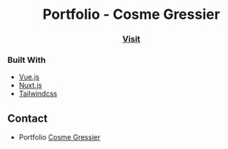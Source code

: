 <h1 align="center">Portfolio - Cosme Gressier</h1>

<div align="center">
  <h3>
    <a href="https://www.cosme-gressier.com">
      Visit
    </a>
  </h3>
</div>

### Built With

- [Vue.js](https://vuejs.org/)
- [Nuxt.js](https://nuxtjs.org/)
- [Tailwindcss](https://tailwindcss.com/)

## Contact

- Portfolio [Cosme Gressier](https://www.cosme-gressier.com)